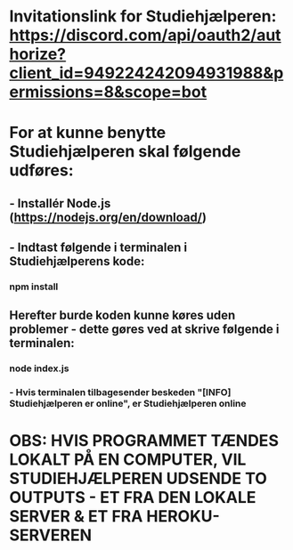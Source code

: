 # Invitationslink for Studiehjælperen: https://discord.com/api/oauth2/authorize?client_id=949224242094931988&permissions=8&scope=bot

# For at kunne benytte Studiehjælperen skal følgende udføres:
## - Installér Node.js (https://nodejs.org/en/download/)
## - Indtast følgende i terminalen i Studiehjælperens kode:
### npm install

## Herefter burde koden kunne køres uden problemer - dette gøres ved at skrive følgende i terminalen:
### node index.js
### - Hvis terminalen tilbagesender beskeden "[INFO] Studiehjælperen er online", er Studiehjælperen online
# OBS: HVIS PROGRAMMET TÆNDES LOKALT PÅ EN COMPUTER, VIL STUDIEHJÆLPEREN UDSENDE TO OUTPUTS - ET FRA DEN LOKALE SERVER & ET FRA HEROKU-SERVEREN